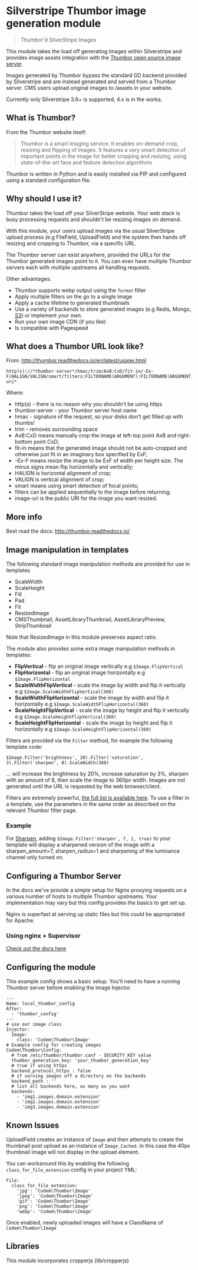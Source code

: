 # Silverstripe Thumbor image generation module

> Thumbor'd SilverStripe Images

This module takes the load off generating images within Silverstripe and provides image assets integration with the [Thumbor open source image server](https://github.com/thumbor/thumbor).

Images generated by Thumbor bypass the standard GD backend provided by Silverstripe and are instead generated and served from a Thumbor server. CMS users upload original images to /assets in your website.

Currently only Silverstripe 3.6+ is supported, 4.x is in the works.

## What is Thumbor?

From the Thumbor website itself:

> Thumbor is a smart imaging service. It enables on-demand crop, resizing and flipping of images. It features a very smart detection of important points in the image for better cropping and resizing, using state-of-the-art face and feature detection algorithms

Thumbor is written in Python and is easily installed via PIP and configured using a standard configuration file.

## Why should I use it?

Thumbor takes the load off your SilverStripe website. Your web stack is busy processing requests and shouldn't be resizing images on demand.

With this module, your users upload images via the usual SilverStripe upload process (e.g FileField, UploadField) and the system then hands off resizing and cropping to Thumbor, via a specific URL.

The Thumbor server can exist anywhere, provided the URLs for the Thumbor generated images point to it. You can even have multiple Thumbor servers each with multiple upstreams all handling requests.

Other advantages:

+ Thumbor supports webp output using the ```format``` filter
+ Apply multiple filters on the go to a single image
+ Apply a cache lifetime to generated thumbnails
+ Use a variety of backends to store generated images (e.g Redis, Mongo, [S3](https://github.com/thumbor-community/aws)) or implement your own.
+ Run your own image CDN (if you like)
+ Is compatible with Pagespeed

## What does a Thumbor URL look like?

From: http://thumbor.readthedocs.io/en/latest/usage.html

```
http(s)://*thumbor-server*/hmac/trim/AxB:CxD/fit-in/-Ex-F/HALIGN/VALIGN/smart/filters:FILTERNAME(ARGUMENT):FILTERNAME(ARGUMENT)/*image-uri*
```
Where:
+ http(s) - there is no reason why you shouldn't be using https
+ thumbor-server - your Thumbor server host name
+ hmac - signature of the request, so your disks don't get filled up with thumbs!
+ trim - removes surrounding space
+ AxB:CxD means manually crop the image at left-top point AxB and right-bottom point CxD;
+ fit-in means that the generated image should not be auto-cropped and otherwise just fit in an imaginary box specified by ExF;
+ -Ex-F means resize the image to be ExF of width per height size. The minus signs mean flip horizontally and vertically;
+ HALIGN is horizontal alignment of crop;
+ VALIGN is vertical alignment of crop;
+ smart means using smart detection of focal points;
+ filters can be applied sequentially to the image before returning;
+ image-uri is the public URI for the image you want resized.

## More info

Best read the docs: http://thumbor.readthedocs.io/

## Image manipulation in templates

The following standard image manipulation methods are provided for use in templates

+ ScaleWidth
+ ScaleHeight
+ Fill
+ Pad
+ Fit
+ ResizedImage
+ CMSThumbnail, AssetLibraryThumbnail, AssetLibraryPreview, StripThumbnail

Note that ResizedImage in this module preserves aspect ratio.

The module also provides some extra image manipulation methods in templates:
+ **FlipVertical** - flip an original image vertically e.g ```$Image.FlipVertical```
+ **FlipHorizontal** - flip an original image horizontally e.g ```$Image.FlipHorizontal```
+ **ScaleWidthFlipVertical** - scale the image by width and flip it vertically e.g ```$Image.ScaleWidthFlipVertical(360)```
+ **ScaleWidthFlipHorizontal** - scale the image by width and flip it horizontally e.g ```$Image.ScaleWidthFlipHorizontal(360)```
+ **ScaleHeightFlipVertical** - scale the image by height and flip it vertically e.g ```$Image.ScaleHeightFlipVertical(360)```
+ **ScaleHeightFlipHorizontal** - scale the image by height and flip it horizontally e.g ```$Image.ScaleHeightFlipHorizontal(360)```

Filters are provided via the ```Filter``` method, for example the following template code:
```
$Image.Filter('brightness', 20).Filter('saturation', 3).Filter('sharpen', 8).ScaleWidth(360)
```
... will increase the brightness by 20%, increase saturation by 3%, sharpen with an amount of 8, then scale the image to 360px width. Images are not generated until the URL is requested by the web browser/client.

Filters are extremely powerful, [the full list is available here](https://github.com/thumbor/thumbor/wiki/Filters).
To use a filter in a template, use the parameters in the same order as described on the relevant Thumbor filter page.

### Example ###
For [Sharpen](https://github.com/thumbor/thumbor/wiki/Sharpen), adding ```$Image.Filter('sharpen', 7, 1, true)``` to your template will display a sharpened version of the image with a sharpen_amount=7, sharpen_radius=1 and sharpening of the luminance channel only turned on.


## Configuring a Thumbor Server

In the docs we've provide a simple setup for Nginx proxying requests on a various number of hosts to multiple Thumbor upstreams.  Your implementation may vary but this config provides the basics to get set up.

Nginx is superfast at serving up static files but this could be appropriated for Apache.


### Using nginx + Supervisor

[Check out the docs here](.docs/en/00_Nginx_Supervisor.md)

## Configuring the module

This example config shows a basic setup. You'll need to have a running Thumbor server before enabling the image Injector.

```
---
Name: local_thumbor_config
After:
  - 'thumbor_config'
---
# use our image class
Injector:
  Image:
    class: 'Codem\Thumbor\Image'
# Example config for creating images
Codem\Thumbor\Config:
  # from /etc/thumbor/thumbor.conf - SECURITY_KEY value
  thumbor_generation_key: 'your_thumbor_generation_key'
  # true if using https
  backend_protocol_https : false
  # if serving images off a directory on the backends
  backend_path : ''
  # list all backends here, as many as you want
  backends:
    - 'img1.images.domain.extension'
    - 'img2.images.domain.extension'
    - 'img3.images.domain.extension'
```

## Known Issues

UploadField creates an instance of ```Image``` and then attempts to create the thumbnail post upload as an instance of ```Image_Cached```. In this case the 40px thumbnail image will not display in the upload element.

You can workaround this by enabling the following ```class_for_file_extension``` config in your project YML:
```
File:
  class_for_file_extension:
    'jpg': 'Codem\Thumbor\Image'
    'jpeg': 'Codem\Thumbor\Image'
    'gif': 'Codem\Thumbor\Image'
    'png': 'Codem\Thumbor\Image'
    'webp': 'Codem\Thumbor\Image'
```
Once enabled, newly uploaded images will have a ClassName of ```Codem\Thumbor\Image```

## Libraries
This module incorporates cropperjs (lib/cropperjs)
